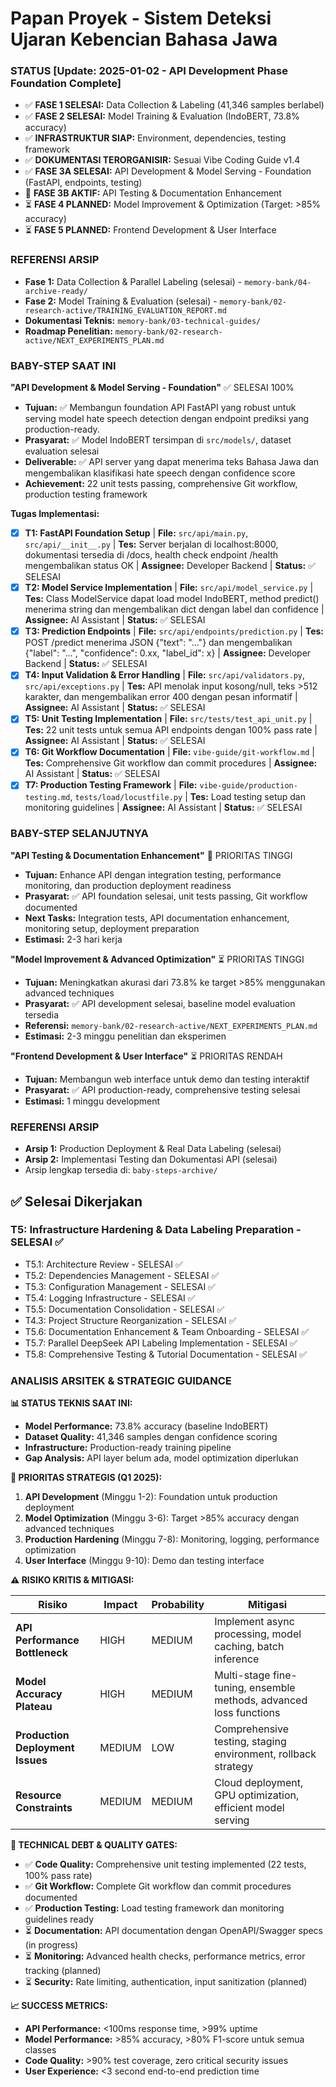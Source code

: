 # Papan Proyek - Sistem Deteksi Ujaran Kebencian Bahasa Jawa

### STATUS [Update: 2025-01-02 - API Development Phase Foundation Complete]
- ✅ **FASE 1 SELESAI:** Data Collection & Labeling (41,346 samples berlabel)
- ✅ **FASE 2 SELESAI:** Model Training & Evaluation (IndoBERT, 73.8% accuracy)
- ✅ **INFRASTRUKTUR SIAP:** Environment, dependencies, testing framework
- ✅ **DOKUMENTASI TERORGANISIR:** Sesuai Vibe Coding Guide v1.4
- ✅ **FASE 3A SELESAI:** API Development & Model Serving - Foundation (FastAPI, endpoints, testing)
- 🎯 **FASE 3B AKTIF:** API Testing & Documentation Enhancement
- ⏳ **FASE 4 PLANNED:** Model Improvement & Optimization (Target: >85% accuracy)
- ⏳ **FASE 5 PLANNED:** Frontend Development & User Interface

### REFERENSI ARSIP
- **Fase 1:** Data Collection & Parallel Labeling (selesai) - `memory-bank/04-archive-ready/`
- **Fase 2:** Model Training & Evaluation (selesai) - `memory-bank/02-research-active/TRAINING_EVALUATION_REPORT.md`
- **Dokumentasi Teknis:** `memory-bank/03-technical-guides/`
- **Roadmap Penelitian:** `memory-bank/02-research-active/NEXT_EXPERIMENTS_PLAN.md`

### BABY-STEP SAAT INI

**"API Development & Model Serving - Foundation"** ✅ SELESAI 100%
- **Tujuan:** ✅ Membangun foundation API FastAPI yang robust untuk serving model hate speech detection dengan endpoint prediksi yang production-ready.
- **Prasyarat:** ✅ Model IndoBERT tersimpan di `src/models/`, dataset evaluation selesai
- **Deliverable:** ✅ API server yang dapat menerima teks Bahasa Jawa dan mengembalikan klasifikasi hate speech dengan confidence score
- **Achievement:** 22 unit tests passing, comprehensive Git workflow, production testing framework

**Tugas Implementasi:**
- [x] **T1: FastAPI Foundation Setup** | **File:** `src/api/main.py`, `src/api/__init__.py` | **Tes:** Server berjalan di localhost:8000, dokumentasi tersedia di /docs, health check endpoint /health mengembalikan status OK | **Assignee:** Developer Backend | **Status:** ✅ SELESAI
- [x] **T2: Model Service Implementation** | **File:** `src/api/model_service.py` | **Tes:** Class ModelService dapat load model IndoBERT, method predict() menerima string dan mengembalikan dict dengan label dan confidence | **Assignee:** AI Assistant | **Status:** ✅ SELESAI
- [x] **T3: Prediction Endpoints** | **File:** `src/api/endpoints/prediction.py` | **Tes:** POST /predict menerima JSON {"text": "..."} dan mengembalikan {"label": "...", "confidence": 0.xx, "label_id": x} | **Assignee:** Developer Backend | **Status:** ✅ SELESAI
- [x] **T4: Input Validation & Error Handling** | **File:** `src/api/validators.py`, `src/api/exceptions.py` | **Tes:** API menolak input kosong/null, teks >512 karakter, dan mengembalikan error 400 dengan pesan informatif | **Assignee:** AI Assistant | **Status:** ✅ SELESAI
- [x] **T5: Unit Testing Implementation** | **File:** `src/tests/test_api_unit.py` | **Tes:** 22 unit tests untuk semua API endpoints dengan 100% pass rate | **Assignee:** AI Assistant | **Status:** ✅ SELESAI
- [x] **T6: Git Workflow Documentation** | **File:** `vibe-guide/git-workflow.md` | **Tes:** Comprehensive Git workflow dan commit procedures | **Assignee:** AI Assistant | **Status:** ✅ SELESAI
- [x] **T7: Production Testing Framework** | **File:** `vibe-guide/production-testing.md`, `tests/load/locustfile.py` | **Tes:** Load testing setup dan monitoring guidelines | **Assignee:** AI Assistant | **Status:** ✅ SELESAI

### BABY-STEP SELANJUTNYA

**"API Testing & Documentation Enhancement"** 🎯 PRIORITAS TINGGI
- **Tujuan:** Enhance API dengan integration testing, performance monitoring, dan production deployment readiness
- **Prasyarat:** ✅ API foundation selesai, unit tests passing, Git workflow documented
- **Next Tasks:** Integration tests, API documentation enhancement, monitoring setup, deployment preparation
- **Estimasi:** 2-3 hari kerja

**"Model Improvement & Advanced Optimization"** ⏳ PRIORITAS TINGGI
- **Tujuan:** Meningkatkan akurasi dari 73.8% ke target >85% menggunakan advanced techniques
- **Prasyarat:** ✅ API development selesai, baseline model evaluation tersedia
- **Referensi:** `memory-bank/02-research-active/NEXT_EXPERIMENTS_PLAN.md`
- **Estimasi:** 2-3 minggu penelitian dan eksperimen

**"Frontend Development & User Interface"** ⏳ PRIORITAS RENDAH
- **Tujuan:** Membangun web interface untuk demo dan testing interaktif
- **Prasyarat:** ✅ API production-ready, comprehensive testing selesai
- **Estimasi:** 1 minggu development

### REFERENSI ARSIP
- **Arsip 1:** Production Deployment & Real Data Labeling (selesai)
- **Arsip 2:** Implementasi Testing dan Dokumentasi API (selesai)
- Arsip lengkap tersedia di: `baby-steps-archive/`

## ✅ Selesai Dikerjakan

### T5: Infrastructure Hardening & Data Labeling Preparation - SELESAI ✅
- T5.1: Architecture Review - SELESAI ✅
- T5.2: Dependencies Management - SELESAI ✅
- T5.3: Configuration Management - SELESAI ✅
- T5.4: Logging Infrastructure - SELESAI ✅
- T5.5: Documentation Consolidation - SELESAI ✅
- T4.3: Project Structure Reorganization - SELESAI ✅
- T5.6: Documentation Enhancement & Team Onboarding - SELESAI ✅
- T5.7: Parallel DeepSeek API Labeling Implementation - SELESAI ✅
- T5.8: Comprehensive Testing & Tutorial Documentation - SELESAI ✅

### ANALISIS ARSITEK & STRATEGIC GUIDANCE

**📊 STATUS TEKNIS SAAT INI:**
- **Model Performance:** 73.8% accuracy (baseline IndoBERT)
- **Dataset Quality:** 41,346 samples dengan confidence scoring
- **Infrastructure:** Production-ready training pipeline
- **Gap Analysis:** API layer belum ada, model optimization diperlukan

**🎯 PRIORITAS STRATEGIS (Q1 2025):**
1. **API Development** (Minggu 1-2): Foundation untuk production deployment
2. **Model Optimization** (Minggu 3-6): Target >85% accuracy dengan advanced techniques
3. **Production Hardening** (Minggu 7-8): Monitoring, logging, performance optimization
4. **User Interface** (Minggu 9-10): Demo dan testing interface

**⚠️ RISIKO KRITIS & MITIGASI:**

| Risiko | Impact | Probability | Mitigasi |
|--------|---------|-------------|----------|
| **API Performance Bottleneck** | HIGH | MEDIUM | Implement async processing, model caching, batch inference |
| **Model Accuracy Plateau** | HIGH | MEDIUM | Multi-stage fine-tuning, ensemble methods, advanced loss functions |
| **Production Deployment Issues** | MEDIUM | LOW | Comprehensive testing, staging environment, rollback strategy |
| **Resource Constraints** | MEDIUM | MEDIUM | Cloud deployment, GPU optimization, efficient model serving |

**🔧 TECHNICAL DEBT & QUALITY GATES:**
- ✅ **Code Quality:** Comprehensive unit testing implemented (22 tests, 100% pass rate)
- ✅ **Git Workflow:** Complete Git workflow dan commit procedures documented
- ✅ **Production Testing:** Load testing framework dan monitoring guidelines ready
- ⏳ **Documentation:** API documentation dengan OpenAPI/Swagger specs (in progress)
- ⏳ **Monitoring:** Advanced health checks, performance metrics, error tracking (planned)
- ⏳ **Security:** Rate limiting, authentication, input sanitization (planned)

**📈 SUCCESS METRICS:**
- **API Performance:** <100ms response time, >99% uptime
- **Model Performance:** >85% accuracy, >80% F1-score untuk semua classes
- **Code Quality:** >90% test coverage, zero critical security issues
- **User Experience:** <3 second end-to-end prediction time